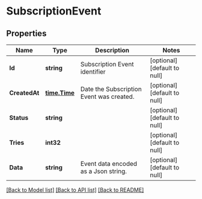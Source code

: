 # SubscriptionEvent

## Properties
Name | Type | Description | Notes
------------ | ------------- | ------------- | -------------
**Id** | **string** | Subscription Event identifier | [optional] [default to null]
**CreatedAt** | [**time.Time**](time.Time.md) | Date the Subscription Event was created. | [optional] [default to null]
**Status** | **string** |  | [optional] [default to null]
**Tries** | **int32** |  | [optional] [default to null]
**Data** | **string** | Event data encoded as a Json string. | [optional] [default to null]

[[Back to Model list]](../README.md#documentation-for-models) [[Back to API list]](../README.md#documentation-for-api-endpoints) [[Back to README]](../README.md)


